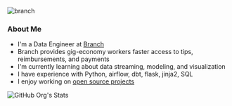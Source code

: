 ![branch](https://user-images.githubusercontent.com/101577043/188335417-3b9da2da-c815-484b-af10-20c37884f635.png)
  
### About Me
  
- I'm a Data Engineer at [Branch](https://www.branchapp.com/)  
- Branch provides gig-economy workers faster access to tips, reimbursements, and payments  
- I'm currently learning about data streaming, modeling, and visualization  
- I have experience with Python, airflow, dbt, flask, jinja2, SQL  
- I enjoy working on [open source projects](https://github.com/org-not-included)  
  
![GitHub Org's Stats](https://github-readme-stats.vercel.app/api?username=mtsadler-branch&show_icons=true)
